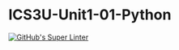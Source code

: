 # ICS3U-Unit1-01-Python

[![GitHub's Super Linter](https://github.com/ColePor/ICS3U-Unit1-01-Python/workflows/GitHub's%20Super%20Linter/badge.svg)](https://github.com/ColePor/ICS3U-Unit1-01-Python/actions)
